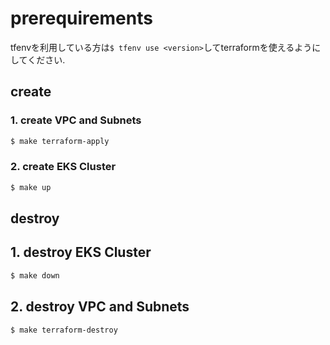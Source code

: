 # prerequirements

tfenvを利用している方は`$ tfenv use <version>`してterraformを使えるようにしてください.

## create

### 1. create VPC and Subnets

```sh
$ make terraform-apply
```

### 2. create EKS Cluster

```sh
$ make up
```

## destroy

## 1. destroy EKS Cluster

```sh
$ make down
```

## 2. destroy VPC and Subnets

```sh
$ make terraform-destroy
```
